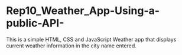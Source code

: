 # Rep10_Weather_App-Using-a-public-API-
This is a simple HTML, CSS and JavaScript Weather app that displays current weather information in the city name entered.
